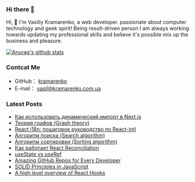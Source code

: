 ### Hi there 👋


Hi, 👋 I'm  Vasiliy Kramarenko, a web developer. passionate about computer technology and geek spirit!
Being result-driven person I am always working towards updating my professional skills and believe it's possible mix up the business and pleasure.

[![Anurag's github stats](https://github-readme-stats.vercel.app/api?username=kramarenko&show_icons=true&theme=tokyonight)
](https://github.com/anuraghazra/github-readme-stats)

### Contcat Me

-   GitHub： [kramarenko](https://github.com/kramarenko)
-   E-mail： vasil@kramarenko.com.ua

### Latest Posts
<!-- BLOG-POST-LIST:START -->
- [Как использовать динамический импорт в Next.js](https://kramarenko.com.ua/post/dinamic-import-v-nextjs)
- [Теория графов (Graph theory)](https://kramarenko.com.ua/post/graph_theory)
- [React i18n: пошаговое руководство по React-intl](https://kramarenko.com.ua/post/react_i18)
- [Алгоритм поиска (Search algorithm)](https://kramarenko.com.ua/post/search_algorithm)
- [Алгоритм сортировки (Sorting algorithm)](https://kramarenko.com.ua/post/sorting_algorithm)
- [Как работает React Reconciliation](https://kramarenko.com.ua/post/what_is_reconciliation)
- [useState vs useRef](https://kramarenko.com.ua/post/usestate_vs_useref)
- [Amazing GitHub Repos for Every Developer](https://kramarenko.com.ua/post/amazing_gitHub_repos_every_developer)
- [SOLID Principles in JavaScript](https://kramarenko.com.ua/post/solid_rinciples_in_javascript)
- [A high level overview of React Hooks](https://kramarenko.com.ua/post/overview_of_react_hooks)
<!-- BLOG-POST-LIST:END -->

